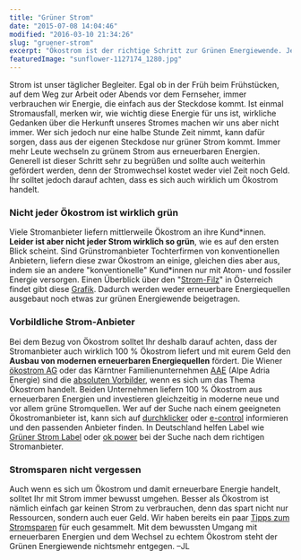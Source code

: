 ```yaml
---
title: "Grüner Strom"
date: "2015-07-08 14:04:46"
modified: "2016-03-10 21:34:26"
slug: "gruener-strom"
excerpt: "Ökostrom ist der richtige Schritt zur Grünen Energiewende. Jedoch ist nicht jeder Grüne Strom so gut wie er sich gibt."
featuredImage: "sunflower-1127174_1280.jpg"
---
```


Strom ist unser täglicher Begleiter. Egal ob in der Früh beim Frühstücken, auf dem Weg zur Arbeit oder Abends vor dem Fernseher, immer verbrauchen wir Energie, die einfach aus der Steckdose kommt. Ist einmal Stromausfall, merken wir, wie wichtig diese Energie für uns ist, wirkliche Gedanken über die Herkunft unseres Stromes machen wir uns aber nicht immer. Wer sich jedoch nur eine halbe Stunde Zeit nimmt, kann dafür sorgen, dass aus der eigenen Steckdose nur grüner Strom kommt. Immer mehr Leute wechseln zu grünem Strom aus erneuerbaren Energien. Generell ist dieser Schritt sehr zu begrüßen und sollte auch weiterhin gefördert werden, denn der Stromwechsel kostet weder viel Zeit noch Geld. Ihr solltet jedoch darauf achten, dass es sich auch wirklich um Ökostrom handelt.

### Nicht jeder Ökostrom ist wirklich grün

Viele Stromanbieter liefern mittlerweile Ökostrom an ihre Kund\*innen. **Leider ist aber nicht jeder Strom wirklich so grün**, wie es auf den ersten Blick scheint. Sind Grünstromanbieter Tochterfirmen von konventionellen Anbietern, liefern diese zwar Ökostrom an einige, gleichen dies aber aus, indem sie an andere "konventionelle" Kund\*innen nur mit Atom- und fossiler Energie versorgen. Einen Überblick über den "[Strom-Filz](http://images.derstandard.at/2013/04/25/Info-PDF_Stromfilz_2013.pdf)" in Österreich findet gibt diese [Grafik](http://images.derstandard.at/2013/04/25/Info-PDF_Stromfilz_2013.pdf). Dadurch werden weder erneuerbare Energiequellen ausgebaut noch etwas zur grünen Energiewende beigetragen.

### Vorbildliche Strom-Anbieter

Bei dem Bezug von Ökostrom solltet Ihr deshalb darauf achten, dass der Stromanbieter auch wirklich 100 % Ökostrom liefert und mit eurem Geld den **Ausbau von modernen erneuerbaren Energiequellen** fördert. Die Wiener [ökostrom AG](http://www.oekostrom.at/) oder das Kärntner Familienunternehmen [AAE](http://www.aae.at/) (Alpe Adria Energie) sind die [absoluten Vorbilder](http://www.greenpeace.org/austria/de/themen/atom/was-wir-tun/Raus-aus-Atomstrom/Greenpeace-Stromcheck/?gclid=CNPdlqqVxsYCFUzKtAodTAACJw), wenn es sich um das Thema Ökostrom handelt. Beiden Unternehmen liefern 100 % Ökostrom aus erneuerbaren Energien und investieren gleichzeitig in moderne neue und vor allem grüne Stromquellen. Wer auf der Suche nach einem geeigneten Ökostromanbieter ist, kann sich auf [durchklicker](https://durchblicker.at/strom/vergleich/haushalt?db_campaign=E_Strom&db_medium=g&db_content=stromvergleich&db_term=&gclid=COSG16_C67ACFUFO3wodCQJLtw) oder [e-control](http://www.e-control.at/konsumenten/service-und-beratung/toolbox/tarifkalkulator?p_p_id=tk_portlet_WAR_tk&p_p_lifecycle=0&p_p_state=normal&p_p_mode=view&p_p_col_id=column-1&p_p_col_count=1&_tk_portlet_WAR_tk__facesViewIdRender=%2Findex.xhtml) informieren und den passenden Anbieter finden. In Deutschland helfen Label wie [Grüner Strom Label](http://www.gruenerstromlabel.de/gruener-strom/) oder [ok power](http://www.ok-power.de/home.html) bei der Suche nach dem richtigen Stromanbieter.

### Stromsparen nicht vergessen

Auch wenn es sich um Ökostrom und damit erneuerbare Energie handelt, solltet Ihr mit Strom immer bewusst umgehen. Besser als Ökostrom ist nämlich einfach gar keinen Strom zu verbrauchen, denn das spart nicht nur Ressourcen, sondern auch euer Geld. Wir haben bereits ein paar [Tipps zum Stromsparen](https://www.veganblatt.com/strom-sparen) für euch gesammelt. Mit dem bewussten Umgang mit erneuerbaren Energien und dem Wechsel zu echtem Ökostrom steht der Grünen Energiewende nichtsmehr entgegen. –JL